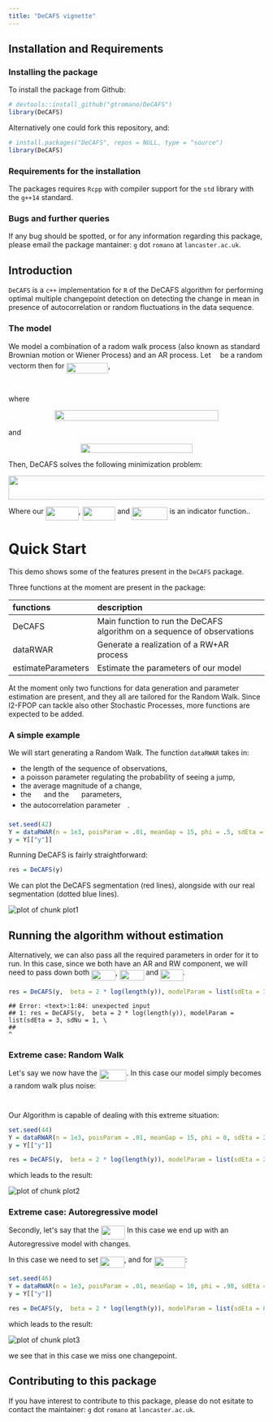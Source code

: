 ```yaml
---
title: "DeCAFS vignette"
---
```





## Installation and Requirements

### Installing the package

To install the package from Github: 


```r
# devtools::install_github("gtromano/DeCAFS")
library(DeCAFS)
```


Alternatively one could fork this repository, and: 


```r
# install.packages("DeCAFS", repos = NULL, type = "source")
library(DeCAFS)
```


### Requirements for the installation

The packages requires `Rcpp` with compiler support for the `std` library with the `g++14` standard.


### Bugs and further queries

If any bug should be spotted, or for any information regarding this package, please email the package mantainer: `g` dot `romano` at `lancaster.ac.uk`.

## Introduction

`DeCAFS` is a `c++` implementation for `R` of the DeCAFS algorithm for performing optimal multiple changepoint detection on detecting the change in mean in presence of autocorrelation or random fluctuations in the data sequence.


### The model

We model a combination of a radom walk process (also known as standard Brownian motion or Wiener Process) and an AR process. 
Let <img src="/tex/941136d38ca0857891338190d63c3156.svg?invert_in_darkmode&sanitize=true" align=middle width=10.239687149999991pt height=14.611878600000017pt/> be a random vectorm then for <img src="/tex/1029cb1e2fc5675c6163bb23d517888d.svg?invert_in_darkmode&sanitize=true" align=middle width=82.46922914999999pt height=21.18721440000001pt/>, 


<p align="center"><img src="/tex/310e3db7a8c7cbe8cc68ba1c0c16c275.svg?invert_in_darkmode&sanitize=true" align=middle width=83.1867366pt height=12.785402849999999pt/></p>

where

<p align="center"><img src="/tex/6ee3f1cf7dec7817061af80e7ac64276.svg?invert_in_darkmode&sanitize=true" align=middle width=321.73628685pt height=20.50407645pt/></p>
and 
<p align="center"><img src="/tex/a322191f90ce11426bf9910abdb3b0a9.svg?invert_in_darkmode&sanitize=true" align=middle width=220.60486964999998pt height=18.312383099999998pt/></p>

Then, DeCAFS solves the following minimization problem: 

<p align="center"><img src="/tex/149243f90d6bc6ee65f8e24cc0c62b53.svg?invert_in_darkmode&sanitize=true" align=middle width=694.4776096499999pt height=46.74512369999999pt/></p>

Where our <img src="/tex/6afac5d05e4b7176de856343996f9dfe.svg?invert_in_darkmode&sanitize=true" align=middle width=64.52400569999999pt height=26.76175259999998pt/>, <img src="/tex/f5d1cca921c74da95a8d3bc6b49b5b7c.svg?invert_in_darkmode&sanitize=true" align=middle width=64.53039284999998pt height=26.76175259999998pt/> and <img src="/tex/f561bfc183f7551f2335a63fed864e10.svg?invert_in_darkmode&sanitize=true" align=middle width=70.43831354999999pt height=24.65753399999998pt/> is an indicator function..

# Quick Start

This demo shows some of the features present in the `DeCAFS` package. 

Three functions at the moment are present in the package:


|functions          |description                                                             |
|:------------------|:-----------------------------------------------------------------------|
|DeCAFS             |Main function to run the DeCAFS algorithm on a sequence of observations |
|dataRWAR           |Generate a realization of a RW+AR process                               |
|estimateParameters |Estimate the parameters of our model                                    |

At the moment only two functions for data generation and parameter estimation are present, and they all are tailored for the Random Walk. Since l2-FPOP can tackle also other Stochastic Processes, more functions are expected to be added.

### A simple example

We will start generating a Random Walk. The function `dataRWAR` takes in:

- the length of the sequence of observations,
- a poisson parameter regulating the probability of seeing a jump,
- the average magnitude of a change,
- the <img src="/tex/d2207092f6f2646c1ceeb203dfd92d1d.svg?invert_in_darkmode&sanitize=true" align=middle width=16.75048154999999pt height=14.15524440000002pt/> and the <img src="/tex/3f4081ec86e300ae2ce8c2e98ba9a781.svg?invert_in_darkmode&sanitize=true" align=middle width=16.578873299999987pt height=14.15524440000002pt/> parameters,
- the autocorrelation parameter <img src="/tex/f50853d41be7d55874e952eb0d80c53e.svg?invert_in_darkmode&sanitize=true" align=middle width=9.794543549999991pt height=22.831056599999986pt/>.


```r
set.seed(42)
Y = dataRWAR(n = 1e3, poisParam = .01, meanGap = 15, phi = .5, sdEta = 3, sdNu = 1)
y = Y[["y"]]
```

Running DeCAFS is fairly straightforward:


```r
res = DeCAFS(y)
```


We can plot the DeCAFS segmentation (red lines), alongside with our real segmentation (dotted blue lines).

![plot of chunk plot1](figure/plot1-1.png)


## Running the algorithm without estimation
Alternatively, we can also pass all the required parameters in order for it to run.
In this case, since we both have an AR and RW component, we will need to pass down both <img src="/tex/a1e144bab8a124dfabebbec0ea0f6609.svg?invert_in_darkmode&sanitize=true" align=middle width=47.53762529999999pt height=21.18721440000001pt/>, <img src="/tex/99b952f73c1262ce58fe3c0e0992935e.svg?invert_in_darkmode&sanitize=true" align=middle width=47.70921869999999pt height=21.18721440000001pt/> and <img src="/tex/b0c302e6e5edbc86f736ee8872f8e0c8.svg?invert_in_darkmode&sanitize=true" align=middle width=44.49760754999999pt height=22.831056599999986pt/>.


```r
res = DeCAFS(y,  beta = 2 * log(length(y)), modelParam = list(sdEta = 3, sdNu = 1, \phi = .7))
```

```
## Error: <text>:1:84: unexpected input
## 1: res = DeCAFS(y,  beta = 2 * log(length(y)), modelParam = list(sdEta = 3, sdNu = 1, \
##                                                                                        ^
```


### Extreme case: Random Walk

Let's say we now have the <img src="/tex/910282a84e2c5f2f8d376a8ceddbe851.svg?invert_in_darkmode&sanitize=true" align=middle width=53.541747599999994pt height=22.831056599999986pt/>. In this case our model simply becomes a random walk plus noise:

<p align="center"><img src="/tex/310e3db7a8c7cbe8cc68ba1c0c16c275.svg?invert_in_darkmode&sanitize=true" align=middle width=83.1867366pt height=12.785402849999999pt/></p>

Our Algorithm is capable of dealing with this extreme situation:


```r
set.seed(44)
Y = dataRWAR(n = 1e3, poisParam = .01, meanGap = 15, phi = 0, sdEta = 2, sdNu = 1)
y = Y[["y"]]

res = DeCAFS(y,  beta = 2 * log(length(y)), modelParam = list(sdEta = 2, sdNu = 1, phi = 0))
```

which leads to the result:

![plot of chunk plot2](figure/plot2-1.png)


### Extreme case: Autoregressive model

Secondly, let's say that the <img src="/tex/0f5504265f5b5a44d782e0d1fe69fc41.svg?invert_in_darkmode&sanitize=true" align=middle width=47.53762529999999pt height=26.76175259999998pt/> In this case we end up with an Autoregressive model with changes.

In this case we need to set <img src="/tex/643eca8e013cd79579b825eb2e361679.svg?invert_in_darkmode&sanitize=true" align=middle width=47.53762529999999pt height=21.18721440000001pt/>, and for <img src="/tex/2e5f91817369fa1adad8fc24f4787f0f.svg?invert_in_darkmode&sanitize=true" align=middle width=60.93602624999999pt height=22.831056599999986pt/>:


```r
set.seed(46)
Y = dataRWAR(n = 1e3, poisParam = .01, meanGap = 10, phi = .98, sdEta = 0, sdNu = 2)
y = Y[["y"]]

res = DeCAFS(y,  beta = 2 * log(length(y)), modelParam = list(sdEta = 0, sdNu = 2, phi = .98))
```

which leads to the result:

![plot of chunk plot3](figure/plot3-1.png)

we see that in this case we miss one changepoint.

## Contributing to this package

If you have interest to contribute to this package, please do not esitate to contact the maintainer:  `g` dot `romano` at `lancaster.ac.uk`.
